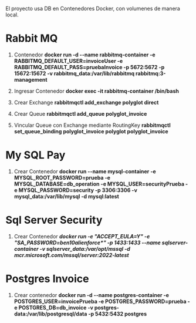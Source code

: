 El proyecto usa DB en Contenedores Docker, con volumenes de manera local.

# Rabbit MQ

   1. Contenedor
      **docker run -d --name rabbitmq-container -e RABBITMQ_DEFAULT_USER=invoiceUser -e RABBITMQ_DEFAULT_PASS=pruebaInvoice -p 5672:5672 -p 15672:15672 -v rabbitmq_data:/var/lib/rabbitmq rabbitmq:3-management**
   
   2. Ingresar Contenedor
      **docker exec -it rabbitmq-container /bin/bash**
   
   3. Crear Exchange
      **rabbitmqctl add_exchange polyglot direct**
   
   4. Crear Queue
      **rabbitmqctl add_queue polyglot_invoice**
   
   5. Vincular Queue con Exchange mediante RoutingKey
      **rabbitmqctl set_queue_binding polyglot_invoice polyglot polyglot_invoice**

# My SQL Pay

   1. Crear Contenedor
     **docker run --name mysql-container -e MYSQL_ROOT_PASSWORD=prueba -e MYSQL_DATABASE=db_operation -e MYSQL_USER=securityPrueba -e MYSQL_PASSWORD=security -p 3306:3306 -v   
     mysql_data:/var/lib/mysql -d mysql:latest**

# Sql Server Security

   1. Crear Contenedor
       ***docker run -e "ACCEPT_EULA=Y" -e "SA_PASSWORD=ben10alienforce\*" -p 1433:1433 --name sqlserver-container -v sqlserver_data:/var/opt/mssql -d 
       mcr.microsoft.com/mssql/server:2022-latest***

# Postgres Invoice

   1. Crear contenedor
      **docker run -d --name postgres-container -e POSTGRES_USER=invoicePrueba -e POSTGRES_PASSWORD=prueba -e POSTGRES_DB=db_invoice -v postgres-data:/var/lib/postgresql/data -p 5432:5432 postgres**

